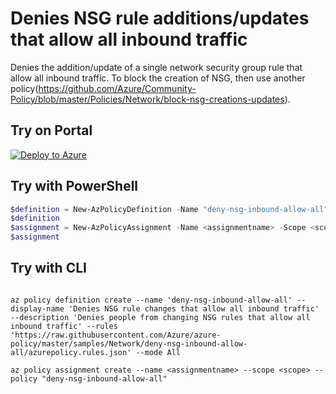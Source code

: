 # Denies NSG rule additions/updates that allow all inbound traffic

Denies the addition/update of  a single network security group rule that allow all inbound traffic. To block the creation of NSG, then use another policy(https://github.com/Azure/Community-Policy/blob/master/Policies/Network/block-nsg-creations-updates). 

## Try on Portal

[![Deploy to Azure](https://aka.ms/deploytoazurebutton)](https://portal.azure.com/#blade/Microsoft_Azure_Policy/CreatePolicyDefinitionBlade/uri/https%3A%2F%2Fraw.githubusercontent.com%2FAzure%2Fazure-policy%2Fmaster%2Fsamples%2FNetwork%2Fdeny-nsg-inbound-allow-all%2Fazurepolicy.json)

## Try with PowerShell

````powershell
$definition = New-AzPolicyDefinition -Name "deny-nsg-inbound-allow-all" -DisplayName "Denies NSG rule changes that allow all inbound traffic" -description "Denies people from changing NSG rules that allow all inbound traffic" -Policy 'https://raw.githubusercontent.com/Azure/azure-policy/master/samples/Network/deny-nsg-inbound-allow-all/azurepolicy.rules.json' -Mode All
$definition
$assignment = New-AzPolicyAssignment -Name <assignmentname> -Scope <scope> -PolicyDefinition $definition
$assignment 
````

## Try with CLI

````cli

az policy definition create --name 'deny-nsg-inbound-allow-all' --display-name 'Denies NSG rule changes that allow all inbound traffic' --description 'Denies people from changing NSG rules that allow all inbound traffic' --rules 'https://raw.githubusercontent.com/Azure/azure-policy/master/samples/Network/deny-nsg-inbound-allow-all/azurepolicy.rules.json' --mode All

az policy assignment create --name <assignmentname> --scope <scope> --policy "deny-nsg-inbound-allow-all" 

````
